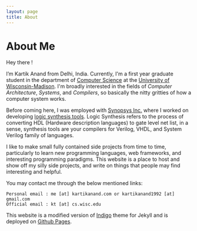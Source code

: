 ```yaml
---
layout: page
title: About
---
```


<section class="list"></section>

# About Me

Hey there !

I’m Kartik Anand from Delhi, India. Currently, I'm a first year graduate student in the department of [Computer Science](http://www.cs.wisc.edu) at the [University of Wisconsin-Madison](https://www.wisc.edu). I'm broadly interested in the fields of *Computer Architecture*, *Systems*, and *Compilers*, so basically the nitty gritties of how a computer system works.

Before coming here, I was employed with [Synopsys Inc.](https://www.synopsys.com) where I worked on developing [logic synthesis tools](https://en.wikipedia.org/wiki/Logic_synthesis). Logic Synthesis refers to the process of converting HDL (Hardware description languages) to gate level net list, in a sense, synthesis tools are your compilers for Verilog, VHDL, and System Verilog family of languages.

I like to make small fully contained side projects from time to time, particularly to learn new programming languages, web frameworks, and interesting programming paradigms. This website is a place to host and show off my silly side projects, and write on things that people may find interesting and helpful.

You may contact me through the below mentioned links:

    Personal email : me [at] kartikanand.com or kartikanand1992 [at] gmail.com
    Official email : kt [at] cs.wisc.edu

This website is a modified version of [Indigo](https://github.com/sergiokopplin/indigo) theme for Jekyll and is deployed on [Github Pages](https://pages.github.com).
